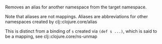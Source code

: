 Removes an alias for another namespace from the target namespace.

Note that aliases are not mappings. Aliases are abbreviations for other
namespaces created by clj::clojure.core/alias

This is distinct from a binding of `s` created via `(def s ...)`, which is said
to be a mapping, see clj::clojure.core/ns-unmap
